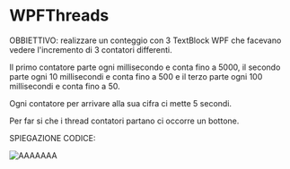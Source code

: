 # WPFThreads

OBBIETTIVO: realizzare un conteggio con 3 TextBlock WPF che facevano vedere l'incremento di 3 contatori differenti.

Il primo contatore parte ogni millisecondo e conta fino a 5000, il secondo parte ogni 10 millisecondi e conta fino a 500 e il terzo parte ogni 100 millisecondi e conta fino a 50.

Ogni contatore per arrivare alla sua cifra ci mette 5 secondi.

Per far si che i thread contatori partano ci occorre un bottone.

SPIEGAZIONE CODICE:

![AAAAAAA](https://github.com/1bianco9/WPFThreads/assets/116873906/818c344e-8a15-4a47-9679-133168d96fa9)


